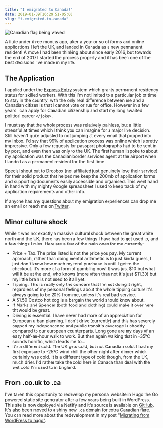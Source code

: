 ```yaml
---
title: "I emigrated to Canada!"
date: 2019-01-09T16:29:51-05:00
slug: "i-emigrated-to-canada"
---
```


<img src="https://media.giphy.com/media/i0f2SCKCv7AsM/giphy-downsized.gif" alt="Canadian flag being waved"> 

A little under three months ago, after a year or so of forms and online applications I left the UK, and landed in Canada as a new permanent resident! A move I had been thinking about since early 2016, but towards the end of 2017 I started the process properly and it has been one of the best decisions I've made in my life.

## The Application

I applied under the [Express Entry](https://www.canada.ca/en/immigration-refugees-citizenship/services/immigrate-canada/express-entry.html) system which grants permanent residency status for skilled workers. With this I'm not limited to a particular job or time to stay in the country, with the only real difference between me and a Canadian citizen is that I cannot vote or run for office. However in a few years I can apply for Canadian citizenship and start my long awaited political career <code>&lt;/joke&gt;</code>.

I must say that the whole process was relatively painless, but a little stressful at times which I think you can imagine for a major live decision. Still haven't quite adjusted to not jumping at every email that popped into my inbox. I'd say that 99% of application process was online which is pretty impressive. Only a few requests for passport photographs had to be sent in by post, and even then was only to the UK. The first human I spoke to about my application was the Canadian border services agent at the airport when I landed as a permanent resident for the first time.

Special shout out to Dropbox (not affiliated just genuinely love their service) for their solid product that helped me keep the 200mb of application forms and supporting documents easily accessible and organised. This went hand in hand with my mighty Google spreadsheet I used to keep track of my application requirements and other info.

If anyone has any questions about my emigration experiences can drop me an email or reach me on [Twitter](https://twitter.com/James_RWilliams).

## Minor culture shock

While it was not exactly a massive cultural shock between the great white north and the UK, there has been a few things I have had to get used to, and a few things I miss. Here are a few of the main ones for me currently:

- Price + Tax. The price listed is not the price you pay. My current approach, rather than doing mental arithmetic is to just kinda guess, I just don't know how much my total purchase is until I get to the checkout. It's more of a form of gambling now! It was just $10 but what will it be at the end, who knows (more often than not it's just $11.30) but my little brain is not used to it all yet.
- Tipping. This is really only the concern that I'm not doing it right, regardless of my personal feelings about the whole tipping culture it's always going to be 20% from me, unless it's real bad service.
- A \$1.50 Costco hot dog is a bargain the world should know about.
- If Marks and Spencer (both food and clothing) could make it over here tht would be great.
- Driving is essential. I have never had more of an appreciation for European urban planning. I don't drive (currently) and this has severely sapped my independence and public transit's coverage is shoddy compared to our european counterparts. Long gone are my days of an easy half-an-hour walk to work. But then again walking that in -35ºC sounds horrific, which leads me to...
- It's a different cold. The UK gets cold, but not Canadian cold. I had my first exposure to -25ºC wind chill the other night after dinner which certainly was cold. It is a different type of cold though, from the UK, much drier. I'd rather take the cold here in Canada than deal with the wet cold I'm used to in England.

## From .co.uk to .ca

I've taken this opportunity to redevelop my personal website in Hugo the Go powered static site generator after a few years being built in WordPress. This site is now deployed via Netlify and it's source is available on [GitHub](https://github.com/jamesrwilliams/personal-site). It's also been moved to a shiny new <code>.ca</code> domain for extra Canadian flare. You can read more about the redevelopment in my post "[Migrating from WordPress to hugo"](/blog/moving-from-wordpress-to-hugo/).
